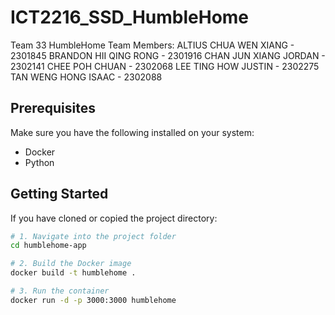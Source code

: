 # ICT2216_SSD_HumbleHome

Team 33 HumbleHome
Team Members:
ALTIUS CHUA WEN XIANG - 2301845
BRANDON HII QING RONG - 2301916
CHAN JUN XIANG JORDAN - 2302141
CHEE POH CHUAN        - 2302068
LEE TING HOW JUSTIN   - 2302275
TAN WENG HONG ISAAC   - 2302088

## Prerequisites

Make sure you have the following installed on your system:
- Docker
- Python

## Getting Started

If you have cloned or copied the project directory:

```bash
# 1. Navigate into the project folder
cd humblehome-app

# 2. Build the Docker image
docker build -t humblehome .

# 3. Run the container
docker run -d -p 3000:3000 humblehome
